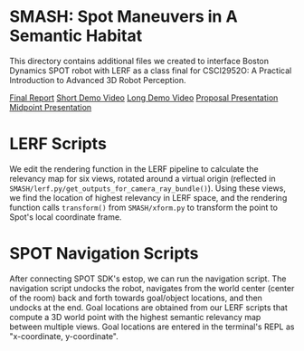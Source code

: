 # SMASH: Spot Maneuvers in A Semantic Habitat

This directory contains additional files we created to interface Boston Dynamics SPOT robot with LERF as a class final for CSCI2952O: A Practical Introduction to Advanced 3D Robot Perception.

[Final Report](https://drive.google.com/file/d/1xzpe-a9Lp_ccslDDMO_4urT6rv3kd2wU/view?usp=sharing)
[Short Demo Video](https://drive.google.com/file/d/11go2VWBHB1cKedp771yEiJ3S1b1Lqeq1/view?usp=sharing)
[Long Demo Video](https://drive.google.com/file/d/1F2oHAlvXLwsTwE7wVSbFzxwyRlOsEyvQ/view?usp=sharing)
[Proposal Presentation](https://docs.google.com/presentation/d/1mHz9nTIwlaCL6eMmy-DZaA4OrZ_4qwHNL4Ozt52mhl8/edit?usp=sharing)
[Midpoint Presentation](https://docs.google.com/presentation/d/1vF-sz-a6Kxjesg191bDGCvG-Y6Au9MacST7yZ01y-Xs/edit?usp=sharing)

# LERF Scripts

We edit the rendering function in the LERF pipeline to calculate the relevancy map for six views, rotated around a virtual origin (reflected in `SMASH/lerf.py/get_outputs_for_camera_ray_bundle()`). Using these views, we find the location of highest relevancy in LERF space, and the rendering function calls `transform()` from `SMASH/xform.py` to transform the point to Spot's local coordinate frame.

# SPOT Navigation Scripts

After connecting SPOT SDK's estop, we can run the navigation script. The navigation script undocks the robot, navigates from the world center (center of the room) back and forth towards goal/object locations, and then undocks at the end. Goal locations are obtained from our LERF scripts that compute a 3D world point with the highest semantic relevancy map between multiple views. Goal locations are entered in the terminal's REPL as "x-coordinate, y-coordinate".
